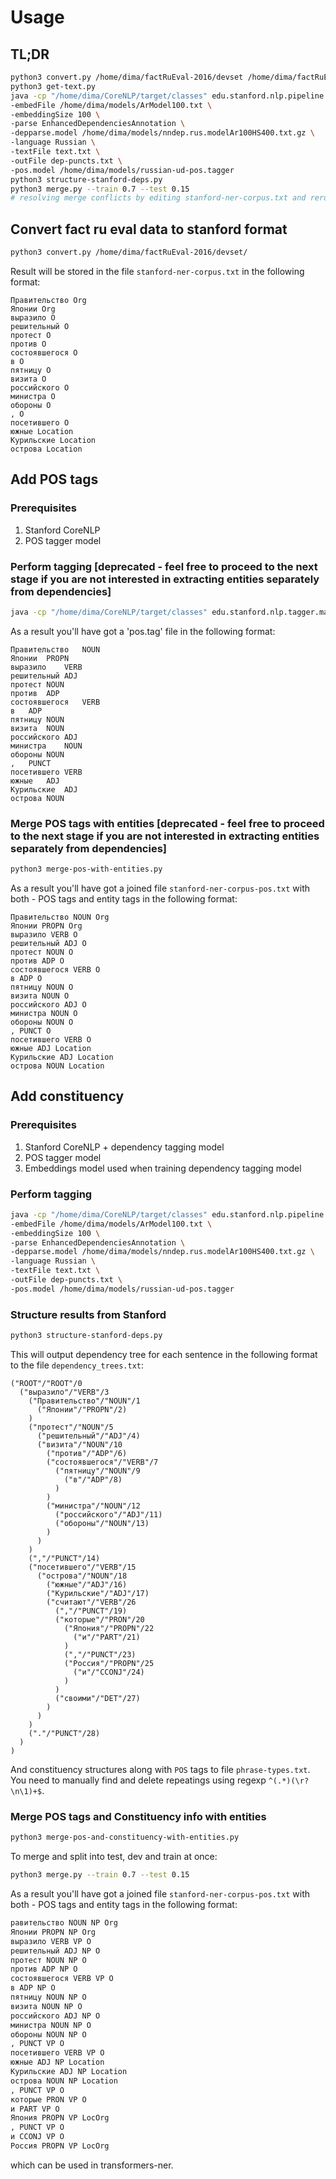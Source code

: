 # Usage
## TL;DR
```sh
python3 convert.py /home/dima/factRuEval-2016/devset /home/dima/factRuEval-2016/testset
python3 get-text.py
java -cp "/home/dima/CoreNLP/target/classes" edu.stanford.nlp.pipeline.StanfordCoreNLP -annotators tokenize,ssplit,pos,depparse -keepPunct edu.stanford.nlp.trees.international.russian.RussianTreebankLanguagePack \
-embedFile /home/dima/models/ArModel100.txt \
-embeddingSize 100 \
-parse EnhancedDependenciesAnnotation \
-depparse.model /home/dima/models/nndep.rus.modelAr100HS400.txt.gz \
-language Russian \
-textFile text.txt \
-outFile dep-puncts.txt \
-pos.model /home/dima/models/russian-ud-pos.tagger
python3 structure-stanford-deps.py
python3 merge.py --train 0.7 --test 0.15
# resolving merge conflicts by editing stanford-ner-corpus.txt and rerunning previous command several times
```
## Convert fact ru eval data to stanford format
```sh
python3 convert.py /home/dima/factRuEval-2016/devset/
```  
Result will be stored in the file `stanford-ner-corpus.txt` in the following format:
```
Правительство Org
Японии Org
выразило O
решительный O
протест O
против O
состоявшегося O
в O
пятницу O
визита O
российского O
министра O
обороны O
, O
посетившего O
южные Location
Курильские Location
острова Location
```
## Add POS tags
### Prerequisites
1. Stanford CoreNLP
2. POS tagger model
### Perform tagging [deprecated - feel free to proceed to the next stage if you are not interested in extracting entities separately from dependencies]
```sh
java -cp "/home/dima/CoreNLP/target/classes" edu.stanford.nlp.tagger.maxent.MaxentTagger -model /home/dima/models/russian-ud-pos.tagger -textFile text.txt -outputFormat tsv -outputFile pos.tag
``` 
As a result you'll have got a 'pos.tag' file in the following format:  
```
Правительство	NOUN
Японии	PROPN
выразило	VERB
решительный	ADJ
протест	NOUN
против	ADP
состоявшегося	VERB
в	ADP
пятницу	NOUN
визита	NOUN
российского	ADJ
министра	NOUN
обороны	NOUN
,	PUNCT
посетившего	VERB
южные	ADJ
Курильские	ADJ
острова	NOUN
```
### Merge POS tags with entities [deprecated - feel free to proceed to the next stage if you are not interested in extracting entities separately from dependencies]
```sh
python3 merge-pos-with-entities.py
```
As a result you'll have got a joined file `stanford-ner-corpus-pos.txt` with both - POS tags and entity tags in the following format:  
```
Правительство NOUN Org
Японии PROPN Org
выразило VERB O
решительный ADJ O
протест NOUN O
против ADP O
состоявшегося VERB O
в ADP O
пятницу NOUN O
визита NOUN O
российского ADJ O
министра NOUN O
обороны NOUN O
, PUNCT O
посетившего VERB O
южные ADJ Location
Курильские ADJ Location
острова NOUN Location
```
## Add constituency
### Prerequisites
1. Stanford CoreNLP + dependency tagging model
2. POS tagger model
3. Embeddings model used when training dependency tagging model
### Perform tagging
```sh
java -cp "/home/dima/CoreNLP/target/classes" edu.stanford.nlp.pipeline.StanfordCoreNLP -annotators tokenize,ssplit,pos,depparse -keepPunct edu.stanford.nlp.trees.international.russian.RussianTreebankLanguagePack \
-embedFile /home/dima/models/ArModel100.txt \
-embeddingSize 100 \
-parse EnhancedDependenciesAnnotation \
-depparse.model /home/dima/models/nndep.rus.modelAr100HS400.txt.gz \
-language Russian \
-textFile text.txt \
-outFile dep-puncts.txt \
-pos.model /home/dima/models/russian-ud-pos.tagger
```
### Structure results from Stanford
```sh
python3 structure-stanford-deps.py
```  
This will output dependency tree for each sentence in the following format to the file `dependency_trees.txt`:  
```
("ROOT"/"ROOT"/0
  ("выразило"/"VERB"/3
    ("Правительство"/"NOUN"/1
      ("Японии"/"PROPN"/2)
    )
    ("протест"/"NOUN"/5
      ("решительный"/"ADJ"/4)
      ("визита"/"NOUN"/10
        ("против"/"ADP"/6)
        ("состоявшегося"/"VERB"/7
          ("пятницу"/"NOUN"/9
            ("в"/"ADP"/8)
          )
        )
        ("министра"/"NOUN"/12
          ("российского"/"ADJ"/11)
          ("обороны"/"NOUN"/13)
        )
      )
    )
    (","/"PUNCT"/14)
    ("посетившего"/"VERB"/15
      ("острова"/"NOUN"/18
        ("южные"/"ADJ"/16)
        ("Курильские"/"ADJ"/17)
        ("считают"/"VERB"/26
          (","/"PUNCT"/19)
          ("которые"/"PRON"/20
            ("Япония"/"PROPN"/22
              ("и"/"PART"/21)
            )
            (","/"PUNCT"/23)
            ("Россия"/"PROPN"/25
              ("и"/"CCONJ"/24)
            )
          )
          ("своими"/"DET"/27)
        )
      )
    )
    ("."/"PUNCT"/28)
  )
)

```
And constituency structures along with `POS` tags to file `phrase-types.txt`.  
You need to manually find and delete repeatings using regexp `^(.*)(\r?\n\1)+$`.
### Merge POS tags and Constituency info with entities
```sh
python3 merge-pos-and-constituency-with-entities.py
```
To merge and split into test, dev and train at once:
```sh
python3 merge.py --train 0.7 --test 0.15
```
As a result you'll have got a joined file `stanford-ner-corpus-pos.txt` with both - POS tags and entity tags in the following format:  
```sh
равительство NOUN NP Org
Японии PROPN NP Org
выразило VERB VP O
решительный ADJ NP O
протест NOUN NP O
против ADP NP O
состоявшегося VERB VP O
в ADP NP O
пятницу NOUN NP O
визита NOUN NP O
российского ADJ NP O
министра NOUN NP O
обороны NOUN NP O
, PUNCT VP O
посетившего VERB VP O
южные ADJ NP Location
Курильские ADJ NP Location
острова NOUN NP Location
, PUNCT VP O
которые PRON VP O
и PART VP O
Япония PROPN VP LocOrg
, PUNCT VP O
и CCONJ VP O
Россия PROPN VP LocOrg
```  
which can be used in transformers-ner.